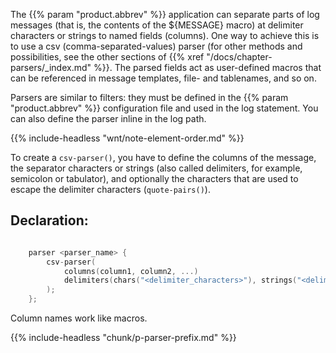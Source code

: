 ---
---
<!-- DISCLAIMER: This file is based on the syslog-ng Open Source Edition documentation https://github.com/balabit/syslog-ng-ose-guides/commit/2f4a52ee61d1ea9ad27cb4f3168b95408fddfdf2 and is used under the terms of The syslog-ng Open Source Edition Documentation License. The file has been modified by Axoflow. -->
The {{% param "product.abbrev" %}} application can separate parts of log messages (that is, the contents of the ${MESSAGE} macro) at delimiter characters or strings to named fields (columns). One way to achieve this is to use a csv (comma-separated-values) parser (for other methods and possibilities, see the other sections of {{% xref "/docs/chapter-parsers/_index.md" %}}. The parsed fields act as user-defined macros that can be referenced in message templates, file- and tablenames, and so on.

Parsers are similar to filters: they must be defined in the {{% param "product.abbrev" %}} configuration file and used in the log statement. You can also define the parser inline in the log path.

{{% include-headless "wnt/note-element-order.md" %}}

To create a `csv-parser()`, you have to define the columns of the message, the separator characters or strings (also called delimiters, for example, semicolon or tabulator), and optionally the characters that are used to escape the delimiter characters (`quote-pairs()`).


## Declaration:

```c

    parser <parser_name> {
        csv-parser(
            columns(column1, column2, ...)
            delimiters(chars("<delimiter_characters>"), strings("<delimiter_strings>"))
        );
    };

```


Column names work like macros.

{{% include-headless "chunk/p-parser-prefix.md" %}}
